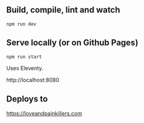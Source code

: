 ## Build, compile, lint and watch

`npm run dev`

## Serve locally (or on Github Pages)

`npm run start`

Uses Eleventy.

http://localhost:8080

## Deploys to

https://loveandpainkillers.com
